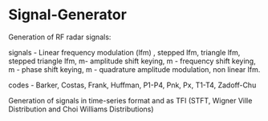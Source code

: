 # Signal-Generator

Generation of RF radar signals:

signals - Linear frequency modulation (lfm) , stepped lfm, triangle lfm, stepped triangle lfm, m- amplitude shift keying, m - frequency shift keying, m - phase shift keying,
          m - quadrature amplitude modulation, non linear lfm.
          
codes -   Barker, Costas, Frank, Huffman, P1-P4, Pnk, Px, T1-T4, Zadoff-Chu


Generation of signals in time-series format and as TFI (STFT, Wigner Ville Distribution and Choi Williams Distributions)
